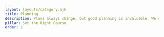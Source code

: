 ```yaml
---
layout: layouts/category.njk
title: Planning
description: Plans always change, but good planning is invaluable. We can help you create effective, adaptable plans that you can stand behind but enable the agility to navigate in the moment.
pillar: Set the Right Course
order: 2
---
```


